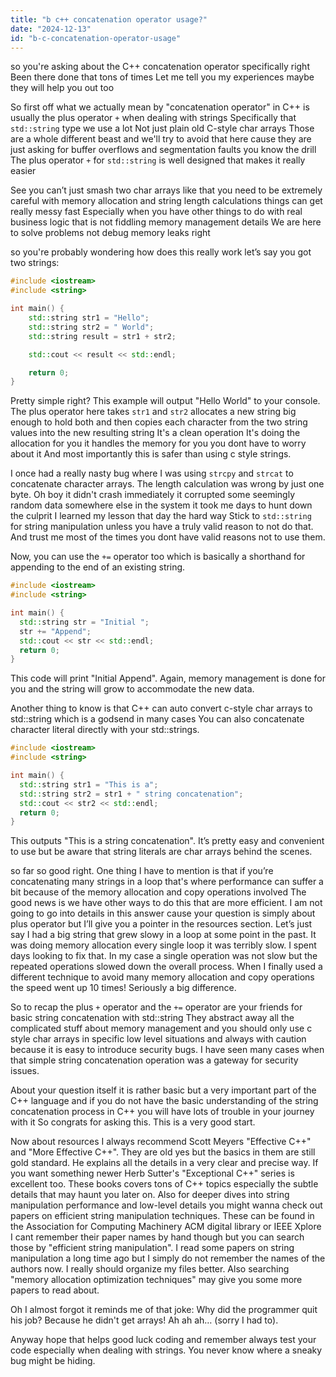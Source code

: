 ```yaml
---
title: "b c++ concatenation operator usage?"
date: "2024-12-13"
id: "b-c-concatenation-operator-usage"
---
```


 so you're asking about the C++ concatenation operator specifically right Been there done that tons of times Let me tell you my experiences maybe they will help you out too

So first off what we actually mean by "concatenation operator" in C++ is usually the plus operator `+` when dealing with strings Specifically that `std::string` type we use a lot Not just plain old C-style char arrays Those are a whole different beast and we'll try to avoid that here cause they are just asking for buffer overflows and segmentation faults you know the drill The plus operator `+` for `std::string` is well designed that makes it really easier

See you can’t just smash two char arrays like that you need to be extremely careful with memory allocation and string length calculations things can get really messy fast Especially when you have other things to do with real business logic that is not fiddling memory management details We are here to solve problems not debug memory leaks right

 so you're probably wondering how does this really work let’s say you got two strings:

```cpp
#include <iostream>
#include <string>

int main() {
    std::string str1 = "Hello";
    std::string str2 = " World";
    std::string result = str1 + str2;

    std::cout << result << std::endl;

    return 0;
}
```

Pretty simple right? This example will output "Hello World" to your console.  The plus operator here takes `str1` and `str2` allocates a new string big enough to hold both and then copies each character from the two string values into the new resulting string It's a clean operation It's doing the allocation for you it handles the memory for you you dont have to worry about it And most importantly this is safer than using c style strings.

I once had a really nasty bug where I was using `strcpy` and `strcat` to concatenate character arrays. The length calculation was wrong by just one byte.  Oh boy it didn't crash immediately it corrupted some seemingly random data somewhere else in the system it took me days to hunt down the culprit I learned my lesson that day the hard way Stick to `std::string` for string manipulation unless you have a truly valid reason to not do that. And trust me most of the times you dont have valid reasons not to use them.

Now, you can use the `+=` operator too which is basically a shorthand for appending to the end of an existing string.

```cpp
#include <iostream>
#include <string>

int main() {
  std::string str = "Initial ";
  str += "Append";
  std::cout << str << std::endl;
  return 0;
}
```

This code will print "Initial Append".  Again, memory management is done for you and the string will grow to accommodate the new data.

Another thing to know is that C++ can auto convert c-style char arrays to std::string which is a godsend in many cases You can also concatenate character literal directly with your std::strings.

```cpp
#include <iostream>
#include <string>

int main() {
  std::string str1 = "This is a";
  std::string str2 = str1 + " string concatenation";
  std::cout << str2 << std::endl;
  return 0;
}
```

This outputs "This is a string concatenation". It’s pretty easy and convenient to use but be aware that string literals are char arrays behind the scenes.

 so far so good right. One thing I have to mention is that if you’re concatenating many strings in a loop that's where performance can suffer a bit because of the memory allocation and copy operations involved The good news is we have other ways to do this that are more efficient. I am not going to go into details in this answer cause your question is simply about plus operator but I’ll give you a pointer in the resources section. Let’s just say I had a big string that grew slowy in a loop at some point in the past. It was doing memory allocation every single loop it was terribly slow. I spent days looking to fix that. In my case a single operation was not slow but the repeated operations slowed down the overall process. When I finally used a different technique to avoid many memory allocation and copy operations the speed went up 10 times! Seriously a big difference.

So to recap the plus `+` operator and the `+=` operator are your friends for basic string concatenation with std::string They abstract away all the complicated stuff about memory management and you should only use c style char arrays in specific low level situations and always with caution because it is easy to introduce security bugs. I have seen many cases when that simple string concatenation operation was a gateway for security issues.

About your question itself it is rather basic but a very important part of the C++ language and if you do not have the basic understanding of the string concatenation process in C++ you will have lots of trouble in your journey with it So congrats for asking this. This is a very good start.

Now about resources I always recommend Scott Meyers "Effective C++" and "More Effective C++". They are old yes but the basics in them are still gold standard. He explains all the details in a very clear and precise way. If you want something newer Herb Sutter's "Exceptional C++" series is excellent too. These books covers tons of C++ topics especially the subtle details that may haunt you later on. Also for deeper dives into string manipulation performance and low-level details you might wanna check out papers on efficient string manipulation techniques. These can be found in the Association for Computing Machinery ACM digital library or IEEE Xplore I cant remember their paper names by hand though but you can search those by "efficient string manipulation". I read some papers on string manipulation a long time ago but I simply do not remember the names of the authors now. I really should organize my files better. Also searching "memory allocation optimization techniques" may give you some more papers to read about.

Oh I almost forgot it reminds me of that joke: Why did the programmer quit his job? Because he didn't get arrays! Ah ah ah… (sorry I had to).

Anyway hope that helps good luck coding and remember always test your code especially when dealing with strings. You never know where a sneaky bug might be hiding.
